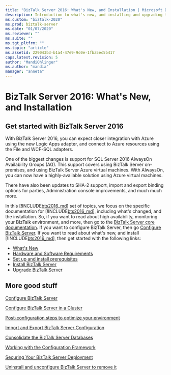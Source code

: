 ```yaml
---
title: "BizTalk Server 2016: What's New, and Installation | Microsoft Docs"
description: Introduction to what's new, and installing and upgrading to BizTalk Server 2016
ms.custom: "biztalk-2020"
ms.prod: biztalk-server
ms.date: "01/07/2020"
ms.reviewer: ""
ms.suite: ""
ms.tgt_pltfrm: ""
ms.topic: "article"
ms.assetid: 229043b3-b1a4-47e9-9c0e-1fba5ec5b417
caps.latest.revision: 5
author: "MandiOhlinger"
ms.author: "mandia"
manager: "anneta"
---
```

# BizTalk Server 2016: What's New, and Installation

## Get started with BizTalk Server 2016

With BizTalk Server 2016, you can expect closer integration with Azure using the new Logic Apps adapter, and connect to Azure resources using the File and WCF-SQL adapters. 

One of the biggest changes is support for SQL Server 2016 AlwaysOn Availability Groups (AG). This support covers using BizTalk Server on-premises, and using BizTalk Server Azure virtual machines. With AlwaysOn, you can now have a highly-available solution using Azure virtual machines.

There have also been updates to SHA-2 support, import and export binding options for parties, Administration console improvements, and much much more. 

In this [!INCLUDE[bts2016_md](../includes/bts2016-md.md)] set of topics, we focus on the specific documentation for [!INCLUDE[bts2016_md](../includes/bts2016-md.md)], including what's changed, and the installation. So, if you want to read about high availability, monitoring your BIzTalk environment, and more, then go to the [BizTalk Server core documentation](../core/biztalk-server-core-documentation.md). If you want to configure BizTalk Server, then go [Configure BizTalk Server](../install-and-config-guides/configure-biztalk-server.md). If you want to read about what's new, and install [!INCLUDE[bts2016_md](../includes/bts2016-md.md)], then get started with the following links:  

* [What's New](../install-and-config-guides/what-s-new-in-biztalk-server-2016.md)  
* [Hardware and Software Requirements](../install-and-config-guides/hardware-and-software-requirements-for-biztalk-server-2016.md)  
* [Set up and install prerequisites](../install-and-config-guides/set-up-and-install-prerequisites-for-biztalk-server-2016.md)  
* [Install BizTalk Server](../install-and-config-guides/install-biztalk-server-2016.md)
* [Upgrade BizTalk Server](../install-and-config-guides/upgrade-to-biztalk-server-2016.md)
  
## More good stuff
[Configure BizTalk Server](../install-and-config-guides/configure-biztalk-server.md)

[Configure BizTalk Server in a Cluster](../install-and-config-guides/configure-biztalk-server-in-a-cluster.md)

[Post-configuration steps to optimize your environment](../install-and-config-guides/post-configuration-steps-to-optimize-your-environment.md)

[Import and Export BizTalk Server Configuration](../install-and-config-guides/import-and-export-biztalk-server-configuration.md)

[Consolidate the BizTalk Server Databases](../install-and-config-guides/consolidate-the-biztalk-server-databases2.md)

[Working with the Configuration Framework](../install-and-config-guides/working-with-the-configuration-framework.md)

[Securing Your BizTalk Server Deployment](../install-and-config-guides/securing-your-biztalk-server-deployment.md)

[Uninstall and unconfigure BizTalk Server to remove it](../install-and-config-guides/uninstall-and-unconfigure-biztalk-server-to-remove-it.md)